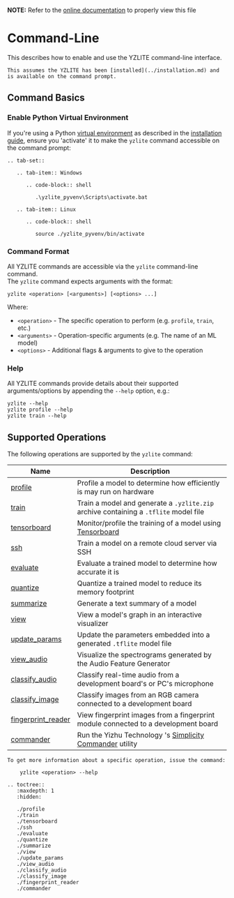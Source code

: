__NOTE:__ Refer to the [online documentation](https://github.com/ReRAM-Labs/yzlite) to properly view this file

# Command-Line

This describes how to enable and use the YZLITE command-line interface.

```{note}
This assumes the YZLITE has been [installed](../installation.md) and is available on the command prompt.  
```

## Command Basics

### Enable Python Virtual Environment

If you're using a Python [virtual environment](https://docs.python.org/3/tutorial/venv.html) as described in the [installation guide](../installation.md), ensure you 'activate' it to make the `yzlite` command accessible on the command prompt:

```{eval-rst}
.. tab-set::

   .. tab-item:: Windows

      .. code-block:: shell

         .\yzlite_pyvenv\Scripts\activate.bat

   .. tab-item:: Linux

      .. code-block:: shell

         source ./yzlite_pyvenv/bin/activate
```

### Command Format

All YZLITE commands are accessible via the `yzlite` command-line command.  
The `yzlite` command expects arguments with the format:

```shell
yzlite <operation> [<arguments>] [<options> ...]
```

Where:  

- `<operation>` - The specific operation to perform (e.g. `profile`, `train`, etc.)
- `<arguments>` - Operation-specific arguments (e.g. The name of an ML model)
- `<options>` - Additional flags & arguments to give to the operation

### Help

All YZLITE commands provide details about their supported arguments/options by appending the `--help` option, e.g.:

```shell
yzlite --help
yzlite profile --help
yzlite train --help
```

## Supported Operations

The following operations are supported by the `yzlite` command:

| Name                                                                                                    | Description                                                                                                                                              |
| ------------------------------------------------------------------------------------------------------- | -------------------------------------------------------------------------------------------------------------------------------------------------------- |
| [profile](https://github.com/ReRAM-Labs/yzlite/docs/command_line/profile.html)                           | Profile a model to determine how efficiently is may run on hardware                                                                                      |
| [train](https://github.com/ReRAM-Labs/yzlite/docs/command_line/train.html)                             | Train a model and generate a `.yzlite.zip` archive containing a `.tflite` model file                                                                       |
| [tensorboard](https://github.com/ReRAM-Labs/yzlite/docs/command_line/tensorboard.html)               | Monitor/profile the training of a model using [Tensorboard](https://www.tensorflow.org/tensorboard/get_started)                                          |
| [ssh](https://github.com/ReRAM-Labs/yzlite/docs/command_line/ssh.html)                       | Train a model on a remote cloud server via SSH                                                                                                           |
| [evaluate](https://github.com/ReRAM-Labs/yzlite/docs/command_line/evaluate.html)                        | Evaluate a trained model to determine how accurate it is                                                                                                 |
| [quantize](https://github.com/ReRAM-Labs/yzlite/docs/command_line/quantize.html)                      | Quantize a trained model to reduce its memory footprint                                                                                                  |
| [summarize](https://github.com/ReRAM-Labs/yzlite/docs/command_line/summarize.html)                          | Generate a text summary of a model                                                                                                                       |
| [view](https://github.com/ReRAM-Labs/yzlite/docs/command_line/view.html)                            | View a model's graph in an interactive visualizer                                                                                                        |
| [update_params](https://github.com/ReRAM-Labs/yzlite/docs/command_line/update_params.html)                   | Update the parameters embedded into a generated `.tflite` model file                                                                                     |
| [view_audio](https://github.com/ReRAM-Labs/yzlite/docs/command_line/view_audio.html)                        | Visualize the spectrograms generated by the Audio Feature Generator                                                                                      |
| [classify_audio](https://github.com/ReRAM-Labs/yzlite/docs/command_line/classify_audio.html)                    | Classify real-time audio from a development board's or PC's microphone                                                                                   |
| [classify_image](https://github.com/ReRAM-Labs/yzlite/docs/command_line/classify_image.html)           | Classify images from an RGB camera connected to a development board                                                                                      |
| [fingerprint_reader](https://github.com/ReRAM-Labs/yzlite/docs/command_line/fingerprint_reader.html) | View fingerprint images from a fingerprint module connected to a development board                                                                       |
| [commander](https://github.com/ReRAM-Labs/yzlite/docs/command_line/commander.html)         | Run the Yizhu Technology 's [Simplicity Commander](https://www.yizhu.com/documents/public/user-guides/ug162-simplicity-commander-reference-guide.pdf) utility |

```{note}
To get more information about a specific operation, issue the command:  

    yzlite <operation> --help
```

```{eval-rst}
.. toctree::
   :maxdepth: 1
   :hidden:

   ./profile
   ./train
   ./tensorboard
   ./ssh
   ./evaluate
   ./quantize
   ./summarize
   ./view
   ./update_params
   ./view_audio
   ./classify_audio
   ./classify_image
   ./fingerprint_reader
   ./commander
```
